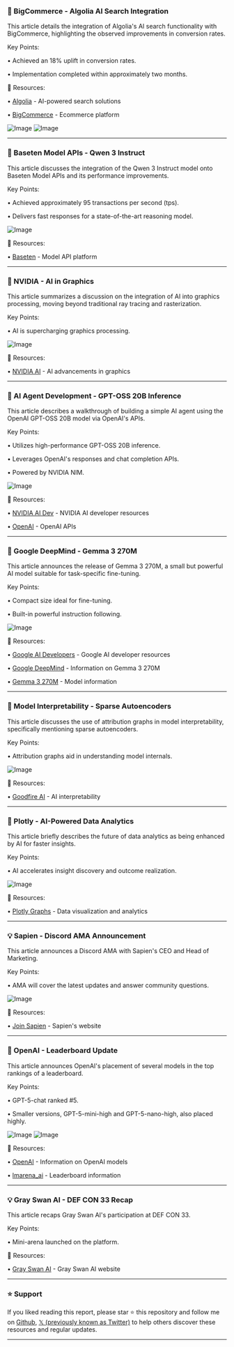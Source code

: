 ### 🚀 BigCommerce - Algolia AI Search Integration

This article details the integration of Algolia's AI search functionality with BigCommerce, highlighting the observed improvements in conversion rates.

Key Points:

• Achieved an 18% uplift in conversion rates.

• Implementation completed within approximately two months.


🔗 Resources:

• [Algolia](https://x.com/algolia) - AI-powered search solutions

• [BigCommerce](https://x.com/BigCommerce) - Ecommerce platform


![Image](https://pbs.twimg.com/media/GybNAglXgAIyWVL?format=png&name=small)
![Image](https://pbs.twimg.com/media/GybNBtsXMAE6h7O?format=jpg&name=small)


---
### 🤖 Baseten Model APIs - Qwen 3 Instruct

This article discusses the integration of the Qwen 3 Instruct model onto Baseten Model APIs and its performance improvements.

Key Points:

• Achieved approximately 95 transactions per second (tps).

• Delivers fast responses for a state-of-the-art reasoning model.


![Image](https://pbs.twimg.com/media/GybLxS8aQAAs5Mu?format=jpg&name=small)

🔗 Resources:

• [Baseten](https://x.com/basetenco) - Model API platform


---
### 🤖 NVIDIA - AI in Graphics

This article summarizes a discussion on the integration of AI into graphics processing, moving beyond traditional ray tracing and rasterization.

Key Points:

• AI is supercharging graphics processing.


![Image](https://pbs.twimg.com/amplify_video_thumb/1956460897343254528/img/5gqAEWoIloWj-LrR.jpg)

🔗 Resources:

• [NVIDIA AI](https://x.com/NVIDIAAI) -  AI advancements in graphics


---
### 🤖 AI Agent Development - GPT-OSS 20B Inference

This article describes a walkthrough of building a simple AI agent using the OpenAI GPT-OSS 20B model via OpenAI's APIs.

Key Points:

• Utilizes high-performance GPT-OSS 20B inference.

• Leverages OpenAI's responses and chat completion APIs.

• Powered by NVIDIA NIM.


![Image](https://pbs.twimg.com/media/GyaxFNlWEAERVuT?format=jpg&name=360x360)

🔗 Resources:

• [NVIDIA AI Dev](https://x.com/NVIDIAAIDev) - NVIDIA AI developer resources

• [OpenAI](https://x.com/OpenAI) - OpenAI APIs


---
### 🤖 Google DeepMind - Gemma 3 270M

This article announces the release of Gemma 3 270M, a small but powerful AI model suitable for task-specific fine-tuning.

Key Points:

•  Compact size ideal for fine-tuning.

•  Built-in powerful instruction following.


![Image](https://pbs.twimg.com/media/GyaBfZSWoAAw3P-?format=jpg&name=small)

🔗 Resources:

• [Google AI Developers](https://x.com/googleaidevs) - Google AI developer resources

• [Google DeepMind](https://x.com/GoogleDeepMind) -  Information on Gemma 3 270M

• [Gemma 3 270M](https://goo.gle/4luSdHd) - Model information


---
### 🤖 Model Interpretability - Sparse Autoencoders

This article discusses the use of attribution graphs in model interpretability, specifically mentioning sparse autoencoders.

Key Points:

• Attribution graphs aid in understanding model internals.


![Image](https://pbs.twimg.com/amplify_video_thumb/1956417701653704704/img/MPRoPxd2xyScz0TL.jpg)

🔗 Resources:

• [Goodfire AI](https://x.com/GoodfireAI) -  AI interpretability


---
### 🚀 Plotly - AI-Powered Data Analytics

This article briefly describes the future of data analytics as being enhanced by AI for faster insights.

Key Points:

• AI accelerates insight discovery and outcome realization.


![Image](https://pbs.twimg.com/media/GyaahEeWAAArMBI?format=jpg&name=small)

🔗 Resources:

• [Plotly Graphs](https://x.com/plotlygraphs) - Data visualization and analytics


---
### 💡 Sapien - Discord AMA Announcement

This article announces a Discord AMA with Sapien's CEO and Head of Marketing.

Key Points:

• AMA will cover the latest updates and answer community questions.


![Image](https://pbs.twimg.com/media/GyaHHTXWwAAVN7r?format=jpg&name=small)

🔗 Resources:

• [Join Sapien](https://x.com/JoinSapien) - Sapien's website


---
### 🤖 OpenAI - Leaderboard Update

This article announces OpenAI's placement of several models in the top rankings of a leaderboard.

Key Points:

• GPT-5-chat ranked #5.

• Smaller versions, GPT-5-mini-high and GPT-5-nano-high, also placed highly.


![Image](https://pbs.twimg.com/media/GyaGgX0a4AA8D3Z?format=jpg&name=small)
![Image](https://pbs.twimg.com/media/GxwoggqagAAHm70?format=png&name=240x240)

🔗 Resources:

• [OpenAI](https://x.com/OpenAI) - Information on OpenAI models

• [lmarena_ai](https://x.com/lmarena_ai) - Leaderboard information


---
### 💡 Gray Swan AI - DEF CON 33 Recap

This article recaps Gray Swan AI's participation at DEF CON 33.

Key Points:

• Mini-arena launched on the platform.


🔗 Resources:

• [Gray Swan AI](https://x.com/GraySwanAI) - Gray Swan AI website


---

### ⭐️ Support

If you liked reading this report, please star ⭐️ this repository and follow me on [Github](https://github.com/Drix10), [𝕏 (previously known as Twitter)](https://x.com/DRIX_10_) to help others discover these resources and regular updates.

---